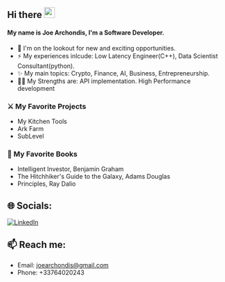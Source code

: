 ## Hi there <img src="https://media.giphy.com/media/hvRJCLFzcasrR4ia7z/giphy.gif" width="25px">

<!--- TODO: 
- Redesign work experience and interests
- Add Links --->

#### My name is Joe Archondis, I'm a Software Developer.

- 🔭 I'm on the lookout for new and exciting opportunities.
- ⚡ My experiences inlcude: Low Latency Engineer(C++), Data Scientist Consultant(python).
- ✨ My main topics: Crypto, Finance, AI, Business, Entrepreneurship.
- :weight_lifting_man: My Strengths are: API implementation. High Performance development

### :crossed_swords: My Favorite Projects
- My Kitchen Tools
- Ark Farm
- SubLevel

### :book: My Favorite Books
- Intelligent Investor, Benjamin Graham
- The Hitchhiker's Guide to the Galaxy, Adams Douglas
- Principles, Ray Dalio

## 🌐 Socials:
[![LinkedIn](https://img.shields.io/badge/LinkedIn-%230077B5.svg?logo=linkedin&logoColor=white)](https://www.linkedin.com/in/joe-archondis-584047155/) 

##

## 📫 Reach me: 
- Email: joearchondis@gmail.com
- Phone: +33764020243
